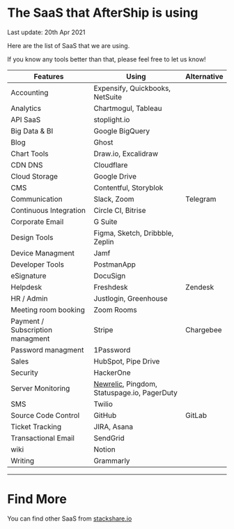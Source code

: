 # The SaaS that AfterShip is using

Last update: 20th Apr 2021

Here are the list of SaaS that we are using.

If you know any tools better than that, please feel free to let us know!

Features | Using | Alternative
--- | --- | ---
Accounting | Expensify, Quickbooks, NetSuite | 
Analytics | Chartmogul, Tableau |
API SaaS | stoplight.io
Big Data & BI | Google BigQuery |
Blog | Ghost |
Chart Tools | Draw.io, Excalidraw | 
CDN DNS | Cloudflare |
Cloud Storage | Google Drive |
CMS | Contentful, Storyblok
Communication | Slack, Zoom | Telegram
Continuous Integration | Circle CI, Bitrise |
Corporate Email | G Suite | 
Design Tools | Figma, Sketch, Dribbble, Zeplin |
Device Managment | Jamf | 
Developer Tools | PostmanApp |
eSignature | DocuSign | 
Helpdesk | Freshdesk | Zendesk
HR / Admin | Justlogin, Greenhouse | 
Meeting room booking | Zoom Rooms | 
Payment / Subscription managment | Stripe | Chargebee
Password managment | 1Password
Sales | HubSpot, Pipe Drive
Security | HackerOne |
Server Monitoring | [Newrelic](http://newrelic.com/), Pingdom, Statuspage.io, PagerDuty
SMS | Twilio |
Source Code Control | GitHub | GitLab
Ticket Tracking | JIRA, Asana | 
Transactional Email | SendGrid |
wiki | Notion | 
Writing | Grammarly

--- 
# Find More

You can find other SaaS from [stackshare.io](http://stackshare.io/categories)
